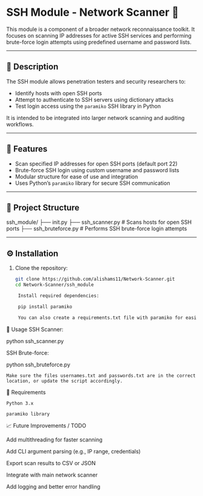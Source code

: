 # SSH Module - Network Scanner 🔐

This module is a component of a broader network reconnaissance toolkit. It focuses on scanning IP addresses for active SSH services and performing brute-force login attempts using predefined username and password lists.

---

## 🧩 Description

The SSH module allows penetration testers and security researchers to:

- Identify hosts with open SSH ports
- Attempt to authenticate to SSH servers using dictionary attacks
- Test login access using the `paramiko` SSH library in Python

It is intended to be integrated into larger network scanning and auditing workflows.

---

## 🚀 Features

- Scan specified IP addresses for open SSH ports (default port 22)
- Brute-force SSH login using custom username and password lists
- Modular structure for ease of use and integration
- Uses Python’s `paramiko` library for secure SSH communication

---

## 📂 Project Structure

ssh_module/
├── init.py
├── ssh_scanner.py # Scans hosts for open SSH ports
├── ssh_bruteforce.py # Performs SSH brute-force login attempts


---

## ⚙️ Installation

1. Clone the repository:
   ```bash
   git clone https://github.com/alishams11/Network-Scanner.git
   cd Network-Scanner/ssh_module

    Install required dependencies:

    pip install paramiko

    You can also create a requirements.txt file with paramiko for easier setup in the future.

🧪 Usage
SSH Scanner:

python ssh_scanner.py

SSH Brute-force:

python ssh_bruteforce.py

    Make sure the files usernames.txt and passwords.txt are in the correct location, or update the script accordingly.

📌 Requirements

    Python 3.x

    paramiko library

📈 Future Improvements / TODO

Add multithreading for faster scanning

Add CLI argument parsing (e.g., IP range, credentials)

Export scan results to CSV or JSON

Integrate with main network scanner

Add logging and better error handling

